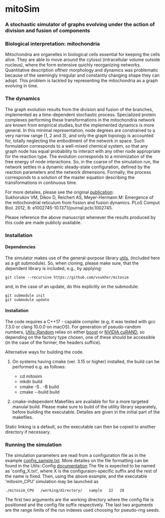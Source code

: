#  mitoSim 

### A stochastic simulator of graphs evolving under the action of division and fusion of components

### Biological interpretation: mitochondria

Mitochondria are organelles in biological cells essential for keeping the cells alive. 
They are able to move around the cytosol (intracellular volume outside nucleus), where the form extensive quichly reorganizing networks.
Quantitative description oftheir morphology and dynamics was problematic  
because of the seemingly irregular and constantly changing shape they can adopt. 
This problem is tackled by representing the mitochondria as a graph evolving in time. 

### The dynamics

The graph evolution results from the division and fusion of the branches, implemented as a time-dependent stochastic process. 
Specialized protein complexes performing these transformations in the mitochondria network are known from empirical studies, 
but the implemented dynamics is more general.
In this minimal representation, node degrees are constrained to a very narrow range (1, 2 and 3), 
and only the graph topology is accounted for, totally neglecting the embodiment of the network in space.
Such formulation corresponds to a well-mixed chemical system, so that any graph node has equal probability to interact with any other 
node appropriate for the reaction type. 
The evolution corresponds to a minimization of the free energy of node interactions. 
So, in the coarse of the simulation run, the network settles in a dynamic steady-state configuration,
defined by the reaction parameters and the network dimensions.
Formally, the process corresponds to a solution of the master equation describing the transformations in continuous time.

For more detailes, please see the original [publication](https://journals.plos.org/ploscompbiol/article?id=10.1371/journal.pcbi.1002745):  
Sukhorukov VM, Dikov D, Reichert AS, Meyer-Hermann M: Emergence of the mitochondrial reticulum from fission and fusion dynamics. 
PLoS Comput Biol. 2012, 8: e1002745-10.1371/journal.pcbi.1002745.

Please reference the above manuscript whenever the results produced by this code are made publicly available.

### Installation

#### Dependencies

The simulator makes use of the general-purpose library [utils](https://github.com/vsukhor/utils), (included here as a git submodule).
So, when cloning, please make sure, that the dependent library is included, e.g., by applying:

    git clone --recursive https://github.com/vsukhor/mitosim

and, in the case of an update, do this explicitly on the submodule:

    git submodule init
    git submodule update

#### Installation

The code requires a C++17 - capable compiler (e.g, it was tested with gcc 7.3.0 or clang 10.0.0 on macOS). 
For generation of pseudo-random numbers, [Utils::Random](external/utils/random) 
relies on either [boost](https://www.boost.org/) or [NVIDIA cuRAND](https://developer.nvidia.com/curand), so
depending on the factory type chosen, one of these should be accessible (in the case of the former, the headers suffice).

Alternative ways for building the code.

1. On systems having cmake (ver. 3.15 or higher) installed, the build can be performed e.g. as follows:  
    * cd mitosim
    * mkdir build
    * cmake -S . -B build
    * cmake --build build
    
2. cmake-independent Makefiles are available for for a more targeted manulal build. 
    Please make sure to build of the utility library separately, before building the executable. 
    Detailes are given in the initial part of the makefiles.

Static linking is a default, so the executable can then be copied to another directory if necessary.

### Running the simulation

The simulation parameters are read from a configuration file as in the example [config_sample.txt](https://github.com/vsukhor/mitoSim/blob/master/tests/config_sample.txt). 
More detailes on the file formatting can be found in the Utils::Config [documentation](external/utils/config/conf_file_structure.md) 
The file is expected to be named as 'config_X.txt', where X is the configuraion-specific suffix and the rest of the name is fixed.
Then, using the above example, and the executable 'mitosim_CPU' simulation may be launched as

    ./mitosim_CPU   /working/directory/   sample   22   28

The first two arguments are the working directory where the config file is positioned and the config file suffix respectively.
The last two arguments are the range limits of the run indexes used choosing for pseudo-rng seeds. 
